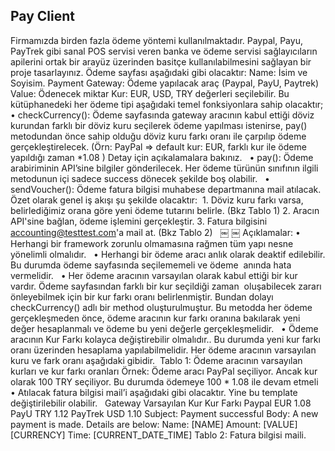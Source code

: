 ## Pay Client

Firmamızda birden fazla ödeme yöntemi kullanılmaktadır. Paypal, Payu, PayTrek gibi sanal POS servisi veren banka ve ödeme servisi sağlayıcıların apilerini ortak bir arayüz üzerinden basitçe kullanılabilmesini sağlayan bir proje tasarlayınız. 
Ödeme sayfası aşağıdaki gibi olacaktır: 
Name: İsim ve Soyisim. Payment Gateway: Ödeme yapılacak araç (Paypal, PayU, Paytrek) Value: Ödenecek miktar Kur: EUR, USD, TRY değerleri seçilebilir. Bu kütüphanedeki her ödeme tipi aşağıdaki temel fonksiyonlara sahip olacaktır; 
	•	checkCurrency(): Ödeme sayfasında gateway aracının kabul ettiği döviz kurundan farklı bir döviz kuru seçilerek ödeme yapılması istenirse, pay() metodundan önce sahip olduğu döviz kuru farkı oranı ile çarpılıp ödeme gerçekleştirelecek. (Örn: PayPal => default kur: EUR, farklı kur ile ödeme yapıldığı zaman *1.08 ) Detay için açıkalamalara bakınız.  
	•	pay(): Ödeme arabiriminin API’sine bilgiler gönderilecek. Her ödeme türünün sınıfının ilgili metodunun içi sadece success dönecek şekilde boş olabilir.  
	•	sendVoucher(): Ödeme fatura bilgisi muhabese departmanına mail atılacak. Özet olarak genel iş akışı şu şekilde olacaktır:  1. Döviz kuru farkı varsa, belirlediğimiz orana göre yeni ödeme tutarını belirle. (Bkz Tablo 1) 2. Aracın API'sine bağlan, ödeme işlemini gerçekleştir. 3. Fatura bilgisini accounting@testtest.com'a mail at. (Bkz Tablo 2)  
￼ ￼ 
Açıklamalar: 
	•	Herhangi bir framework zorunlu olmamasına rağmen tüm yapı nesne yönelimli olmalıdır.  
	•	Herhangi bir ödeme aracı anlık olarak deaktif edilebilir. Bu durumda ödeme sayfasında seçilememeli ve ödeme  anında hata vermelidir.  
	•	Her ödeme aracının varsayılan olarak kabul ettiği bir kur vardır. Ödeme sayfasından farklı bir kur seçildiği zaman  oluşabilecek zararı önleyebilmek için bir kur farkı oranı belirlenmiştir. Bundan dolayı checkCurrency() adlı bir method oluşturulmuştur. Bu metodda her ödeme gerçekleşmeden önce, ödeme aracının kur farkı oranına bakılarak yeni değer hesaplanmalı ve ödeme bu yeni değerle gerçekleşmelidir.  
	•	Ödeme aracının Kur Farkı kolayca değiştirebilir olmalıdır.. Bu durumda yeni kur farkı oranı üzerinden hesaplama yapılabilmelidir. Her ödeme aracının varsayılan kuru ve fark oranı aşağıdaki gibidir.  Tablo 1: Ödeme aracının varsayılan kurları ve kur farkı oranları Örnek: Ödeme aracı PayPal seçiliyor. Ancak kur olarak 100 TRY seçiliyor. Bu durumda ödemeye 100 * 1.08 ile devam etmeli  
	•	Atılacak fatura bilgisi mail’i aşağıdaki gibi olacaktır. Yine bu template değiştirilebilir olabilir.  
Gateway 
Varsayılan Kur 
Kur Farkı 
Paypal 
EUR 
1.08 
PayU 
TRY 
1.12 
PayTrek 
USD 
1.10 
Subject: Payment successful 
Body: A new payment is made. Details are below: Name: [NAME] Amount: [VALUE] [CURRENCY] Time: [CURRENT_DATE_TIME] 
Tablo 2: Fatura bilgisi maili. 
